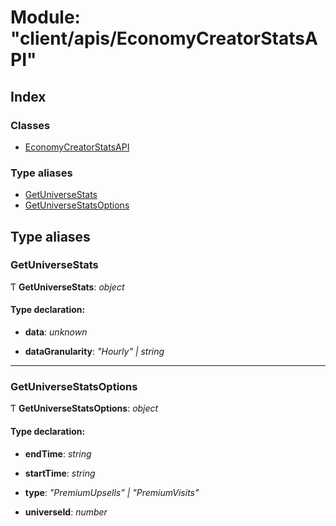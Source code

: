 
# Module: "client/apis/EconomyCreatorStatsAPI"

## Index

### Classes

* [EconomyCreatorStatsAPI](../classes/_client_apis_economycreatorstatsapi_.economycreatorstatsapi.md)

### Type aliases

* [GetUniverseStats](_client_apis_economycreatorstatsapi_.md#getuniversestats)
* [GetUniverseStatsOptions](_client_apis_economycreatorstatsapi_.md#getuniversestatsoptions)

## Type aliases

### <a id="getuniversestats" name="getuniversestats"></a>  GetUniverseStats

Ƭ **GetUniverseStats**: *object*

#### Type declaration:

* **data**: *unknown*

* **dataGranularity**: *"Hourly" | string*

___

### <a id="getuniversestatsoptions" name="getuniversestatsoptions"></a>  GetUniverseStatsOptions

Ƭ **GetUniverseStatsOptions**: *object*

#### Type declaration:

* **endTime**: *string*

* **startTime**: *string*

* **type**: *"PremiumUpsells" | "PremiumVisits"*

* **universeId**: *number*
